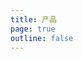 ```yaml
---
title: 产品
page: true
outline: false
---
```


<script setup>
import AllProducts from '../../AllProducts.vue'
</script>

<AllProducts category="球阀,螺纹式" />
